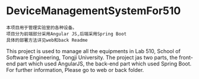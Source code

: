 # DeviceManagementSystemFor510
```
本项目用于管理实验室的各种设备。
项目分为前端部分采用Angular JS,后端采用Spring Boot
具体的部署方法详见web和back Readme
```
This project is used to manage all the equipments in Lab 510, School of Software Engineering, Tongji University.
The project jas two parts, the front-end part which used AngularJS, the back-end part which used Spring Boot.
For further information, Please go to web or back folder.
